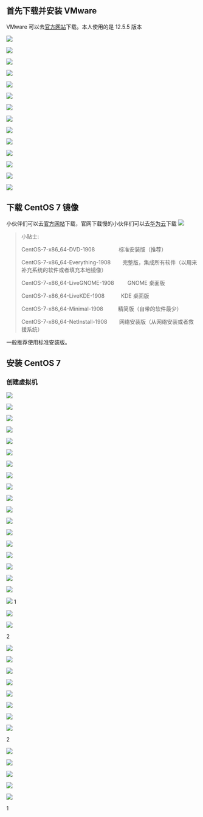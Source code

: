 ## 首先下载并安装 VMware

VMware 可以去[官方网站](https://www.vmware.com)下载。本人使用的是 12.5.5 版本

![](assets/markdown-img-paste-20200127152731106.png)

![](assets/markdown-img-paste-20200127153501246.png)

![](assets/markdown-img-paste-2020012715432596.png)

![](assets/markdown-img-paste-20200127154959215.png)

![](assets/markdown-img-paste-20200127155256330.png)

![](assets/markdown-img-paste-2020012715541709.png)

![](assets/markdown-img-paste-20200127155550193.png)

![](assets/markdown-img-paste-20200127155958247.png)

![](assets/markdown-img-paste-20200127160205828.png)

![](assets/markdown-img-paste-2020012718520019.png)

![](assets/markdown-img-paste-20200127175230439.png)

![](assets/markdown-img-paste-20200127185814645.png)

![](assets/markdown-img-paste-20200127190230683.png)

![](assets/markdown-img-paste-20200127190935750.png)

## 下载 CentOS 7 镜像

小伙伴们可以去[官方网站](http://isoredirect.centos.org/centos/7/isos/x86_64/)下载，官网下载慢的小伙伴们可以去[华为云](http://mirrors.huaweicloud.com/centos/7.7.1908/isos/x86_64/)下载
![](assets/markdown-img-paste-20200115233100827.png)

>小贴士:
>
> CentOS-7-x86_64-DVD-1908                   标准安装版（推荐）
>
> CentOS-7-x86_64-Everything-1908            完整版，集成所有软件（以用来补充系统的软件或者填充本地镜像）
>
> CentOS-7-x86_64-LiveGNOME-1908             GNOME 桌面版  
>
> CentOS-7-x86_64-LiveKDE-1908               KDE 桌面版  
>
> CentOS-7-x86_64-Minimal-1908               精简版（自带的软件最少）
>
> CentOS-7-x86_64-NetInstall-1908            网络安装版（从网络安装或者救援系统）

一般推荐使用标准安装版。

## 安装 CentOS 7

### 创建虚拟机

![](assets/markdown-img-paste-20200116174740517.png)

![](assets/markdown-img-paste-20200116174821328.png)

![](assets/markdown-img-paste-20200116175612725.png)

![](assets/markdown-img-paste-20200116175758500.png)

![](assets/markdown-img-paste-20200116175949341.png)

![](assets/markdown-img-paste-20200116180130798.png)

![](assets/markdown-img-paste-20200116180255732.png)

![](assets/markdown-img-paste-20200116180417662.png)

![](assets/markdown-img-paste-2020011618074013.png)

![](assets/markdown-img-paste-20200116180839959.png)

![](assets/markdown-img-paste-20200116180933719.png)

![](assets/markdown-img-paste-2020011618101764.png)

![](assets/markdown-img-paste-20200116181140687.png)

![](assets/markdown-img-paste-20200116181214232.png)

![](assets/markdown-img-paste-20200116181241573.png)

![](assets/markdown-img-paste-20200116181326461.png)

![](assets/markdown-img-paste-20200116181351671.png)

![](assets/markdown-img-paste-20200116181509461.png)

![](assets/markdown-img-paste-2020011618161037.png)
1

![](assets/markdown-img-paste-20200127194140734.png)

![](assets/markdown-img-paste-20200127194253280.png)

2

![](assets/markdown-img-paste-20200116182105829.png)

![](assets/markdown-img-paste-20200116183132648.png)

![](assets/markdown-img-paste-2020011618320969.png)

![](assets/markdown-img-paste-20200116183243880.png)

![](assets/markdown-img-paste-20200116183309688.png)

![](assets/markdown-img-paste-2020011618334122.png)

![](assets/markdown-img-paste-20200116183420368.png)

![](assets/markdown-img-paste-20200116183519580.png)

2


![](assets/markdown-img-paste-20200201154410822.png)

![](assets/markdown-img-paste-20200201154136732.png)

![](assets/markdown-img-paste-20200116183639985.png)

![](assets/markdown-img-paste-20200116183940855.png)

![](assets/markdown-img-paste-20200201151028945.png)










1
